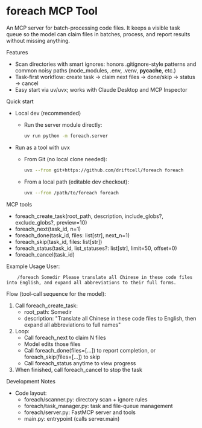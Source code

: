 foreach MCP Tool
================

An MCP server for batch-processing code files. It keeps a visible task queue so the model can claim files in batches, process, and report results without missing anything.

Features
- Scan directories with smart ignores: honors .gitignore-style patterns and common noisy paths (node_modules, .env, .venv, __pycache__, etc.)
- Task-first workflow: create task → claim next files → done/skip → status → cancel
- Easy start via uv/uvx; works with Claude Desktop and MCP Inspector

Quick start
- Local dev (recommended)
	- Run the server module directly:
		```bash
		uv run python -m foreach.server
		```

- Run as a tool with uvx
	- From Git (no local clone needed):
		```bash
		uvx --from git+https://github.com/driftcell/foreach foreach
		```
	- From a local path (editable dev checkout):
		```bash
		uvx --from /path/to/foreach foreach
		```

MCP tools
- foreach_create_task(root_path, description, include_globs?, exclude_globs?, preview=10)
- foreach_next(task_id, n=1)
- foreach_done(task_id, files: list[str], next_n=1)
- foreach_skip(task_id, files: list[str])
- foreach_status(task_id, list_statuses?: list[str], limit=50, offset=0)
- foreach_cancel(task_id)

Example Usage
User:

		/foreach Somedir Please translate all Chinese in these code files into English, and expand all abbreviations to their full forms.

Flow (tool-call sequence for the model):
1) Call foreach_create_task:
	 - root_path: Somedir
	 - description: "Translate all Chinese in these code files to English, then expand all abbreviations to full names"
2) Loop:
	 - Call foreach_next to claim N files
	 - Model edits those files
	 - Call foreach_done(files=[...]) to report completion, or foreach_skip(files=[...]) to skip
	 - Call foreach_status anytime to view progress
3) When finished, call foreach_cancel to stop the task

Development Notes
- Code layout:
	- foreach/scanner.py: directory scan + ignore rules
	- foreach/task_manager.py: task and file-queue management
	- foreach/server.py: FastMCP server and tools
	- main.py: entrypoint (calls server.main)

